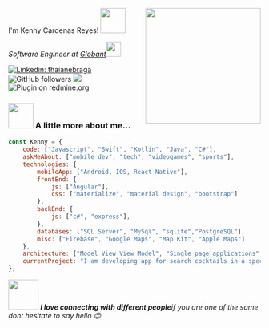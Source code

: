 I'm Kenny Cardenas Reyes! <img src="https://media.giphy.com/media/12oufCB0MyZ1Go/giphy.gif" width="50"></h2>
<img align='right' src="https://media.giphy.com/media/M9gbBd9nbDrOTu1Mqx/giphy.gif" width="230">
<p><em>Software Engineer at <a href="[https://www.grupomutual.fi.cr/](https://www.globant.com/es/careers/globant-work-culture)">Globant</a><img src="https://media.giphy.com/media/WUlplcMpOCEmTGBtBW/giphy.gif" width="30"> 
</em></p>


[![Linkedin: thaianebraga](https://img.shields.io/badge/-kenny-blue?style=flat-square&logo=Linkedin&logoColor=white&link=https://www.linkedin.com/in/ram-kenny-cardenas-reyes-69128b180/)](https://www.linkedin.com/in/ram-kenny-cardenas-reyes-69128b180/)
![GitHub followers](https://img.shields.io/github/followers/kenny0412?label=Follow&style=social)
![](https://visitor-badge.glitch.me/badge?page_id=anmol098.anmol098)
<img alt="Plugin on redmine.org" src="https://img.shields.io/redmine/plugin/stars/redmine_xlsx_format_issue_exporter?label=Love%20coding">

### <img src="https://appsamurai.com/wp-content/uploads/2017/07/android-and-ios-development.jpg" width="50"> A little more about me...  

```javascript
const Kenny = {
    code: ["Javascript", "Swift", "Kotlin", "Java", "C#"],
    askMeAbout: ["mobile dev", "tech", "videogames", "sports"],
    technologies: {
        mobileApp: ["Android, IOS, React Native"],
        frontEnd: {
            js: ["Angular"],
            css: ["materialize", "material design", "bootstrap"]
        },
        backEnd: {
            js: ["c#", "express"],
        },
        databases: ["SQL Server", "MySql", "sqlite","PostgreSQL"],
        misc: ["Firebase", "Google Maps", "Map Kit", "Apple Maps"]
    },
    architecture: ["Model View View Model", "Single page applications", "Model View Controller"],
    currentProject: "I am developing app for search cocktails in a specific zone",
};
```
<img src="https://icon-library.com/images/partner-icon/partner-icon-6.jpg" width="60"> <em><b>I love connecting with different people</b>if you are one of the same dont hesitate to say hello 😊</em>


```
